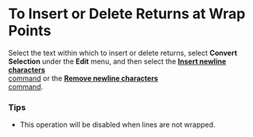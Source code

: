 # To Insert or Delete Returns at Wrap Points

Select the text within which to insert or delete returns, select **Convert Selection** under the **Edit** menu, and then select the
[**Insert newline characters** \
command](../../cmd/edit/insert_cr_wrap)
or the [**Remove newline characters** \
command](../../cmd/edit/delete_cr_wrap).

### Tips

- This operation will be disabled when lines are not wrapped.